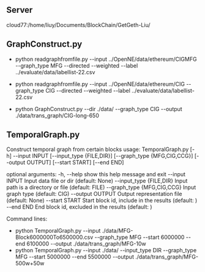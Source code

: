 ## Server 
cloud77:/home/liuy/Documents/BlockChain/GetGeth-Liu/

## GraphConstruct.py
- python readgraphfromfile.py --input ../OpenNE/data/ethereum/CIGMFG --graph_type MFG --directed --weighted --label ../evaluate/data/labellist-22.csv
- python readgraphfromfile.py --input ../OpenNE/data/ethereum/CIG --graph_type CIG --directed --weighted --label ../evaluate/data/labellist-22.csv

- python GraphConstruct.py --dir ./data/ --graph_type CIG --output ./data/trans_graph/CIG-long-650


## TemporalGraph.py
Construct temporal graph from certain blocks
usage: TemporalGraph.py [-h] --input INPUT [--input_type {FILE,DIR}]
                        [--graph_type {MFG,CIG,CCG}] [--output OUTPUT]
                        [--start START] [--end END]

optional arguments:
  -h, --help            show this help message and exit
  --input INPUT         Input data file or dir (default: None)
  --input_type {FILE,DIR}
                        Input path is a directory or file (default: FILE)
  --graph_type {MFG,CIG,CCG}
                        Input graph type (default: CIG)
  --output OUTPUT       Output representation file (default: None)
  --start START         Start block id, include in the results (default: )
  --end END             End block id, excluded in the results (default: )

Command lines:
- python TemporalGraph.py --input ./data/MFG-Block6000000To6500000.csv --graph_type MFG --start 6000000 --end 6100000 --output ./data/trans_graph/MFG-10w
- python TemporalGraph.py --input ./data/ --input_type DIR --graph_type MFG --start 5000000 --end 5500000 --output ./data/trans_graph/MFG-500w+50w

